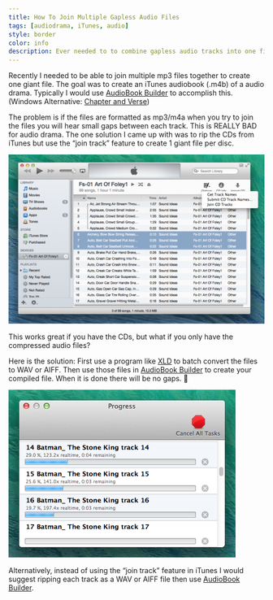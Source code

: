 ```yaml
---
title: How To Join Multiple Gapless Audio Files
tags: [audiodrama, iTunes, audio]
style: border
color: info
description: Ever needed to to combine gapless audio tracks into one file?
---
```


Recently I needed to be able to join multiple mp3 files together to create one giant file. The goal was to create an iTunes audiobook (.m4b) of a audio drama. Typically I would use [AudioBook Builder](https://www.splasm.com/audiobookbuilder/) to accomplish this. (Windows Alternative: [Chapter and Verse](http://lodensoftware.com/chapter-and-verse/))

The problem is if the files are formatted as mp3/m4a when you try to join the files you will hear small gaps between each track. This is REALLY BAD for audio drama. The one solution I came up with was to rip the CDs from iTunes but use the “join track” feature to create 1 giant file per disc.

![alt text](/images/how_to_join_multiple_gapless_audio_files/screen-shot-2013-12-22-at-11-20-23-pm.png "Selecting the audio files")

This works great if you have the CDs, but what if you only have the compressed audio files?

Here is the solution: First use a program like [XLD](https://www.macupdate.com/app/mac/23430/x-lossless-decoder) to batch convert the files to WAV or AIFF. Then use those files in [AudioBook Builder](https://www.splasm.com/audiobookbuilder/) to create your compiled file. When it is done there will be no gaps. 🙂

![alt text](/images/how_to_join_multiple_gapless_audio_files/screen-shot-2013-12-22-at-11-24-18-pm.png "Job Progress")

Alternatively, instead of using the “join track” feature in iTunes I would suggest ripping each track as a WAV or AIFF file then use [AudioBook Builder](https://www.splasm.com/audiobookbuilder/).





